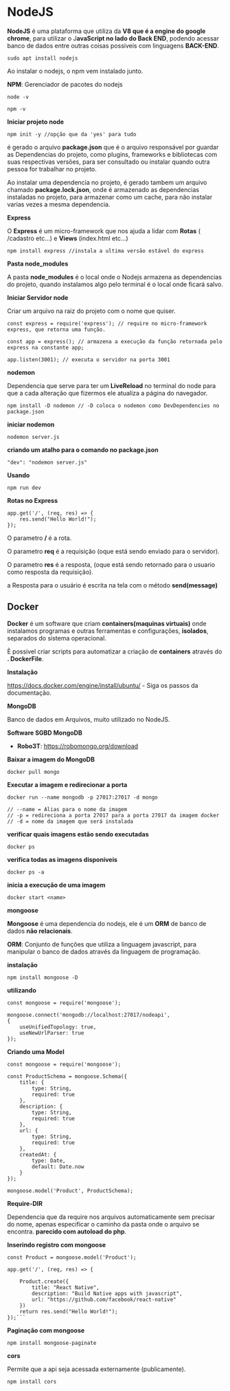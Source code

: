 # NodeJS

**NodeJS** é uma plataforma que utiliza da **V8 que é a engine do google chrome**, para utilizar o J**avaScript no lado do Back END**, podendo acessar banco de dados entre outras coisas possiveis com linguagens **BACK-END**.

``` 
sudo apt install nodejs
```

Ao instalar o nodejs, o npm vem instalado junto.

**NPM**: Gerenciador de pacotes do nodejs

``` 
node -v

npm -v
```

**Iniciar projeto node**

``` 
npm init -y //opção que da 'yes' para tudo
```

é gerado o arquivo **package.json** que é o arquivo responsável por guardar as Dependencias do projeto, como plugins, frameworks e bibliotecas com suas respectivas versões, para ser consultado ou instalar quando outra pessoa for trabalhar no projeto.

Ao instalar uma dependencia no projeto, é gerado tambem um arquivo chamado **package.lock.json**, onde é armazenado as dependencias instaladas no projeto, para armazenar como um cache, para não instalar varias vezes a mesma dependencia. 

**Express**

O **Express** é um micro-framework que nos ajuda a lidar com **Rotas** ( /cadastro etc...) e **Views** (index.html etc...)

``` 
npm install express //instala a ultima versão estável do express
```

**Pasta node_modules**

A pasta **node_modules** é o local onde o Nodejs armazena as dependencias do projeto, quando instalamos algo pelo terminal é o local onde ficará salvo.

**Iniciar Servidor node**

Criar um arquivo na raiz do projeto com o nome que quiser.

``` 
const express = require('express'); // require no micro-framework express, que retorna uma função.

const app = express(); // armazena a execução da função retornada pelo express na constante app;

app.listen(3001); // executa o servidor na porta 3001
```

**nodemon**

Dependencia que serve para ter um **LiveReload** no terminal do node para que a cada alteração que fizermos ele atualiza a página do navegador.

``` 
npm install -D nodemon // -D coloca o nodemon como DevDependencies no package.json
```

**iniciar nodemon**

``` 
nodemon server.js
```

**criando um atalho para o comando no package.json**

``` 
"dev": "nodemon server.js"
```

**Usando**

``` 
npm run dev
```

**Rotas no Express**

``` 
app.get('/', (req, res) => {
    res.send("Hello World!");
});
```

O parametro **/** é a rota.

O parametro **req** é a requisição (oque está sendo enviado para o servidor).

O parametro **res** é a resposta, (oque está sendo retornado para o usuario como resposta da requisição).

a Resposta para o usuário é escrita na tela com o método **send(message)**

## Docker

**Docker** é um software que criam **containers(maquinas virtuais)** onde instalamos programas e outras ferramentas e configurações, **isolados**, separados do sistema operacional.

È possivel criar scripts para automatizar a criação de **containers** através do **. DockerFile**.

**Instalação**

https://docs.docker.com/engine/install/ubuntu/ - Siga os passos da documentação.

**MongoDB**

Banco de dados em Arquivos, muito utilizado no NodeJS.

**Software SGBD MongoDB**

* **Robo3T**: https://robomongo.org/download

**Baixar a imagem do MongoDB**

``` 
docker pull mongo
```

**Executar a imagem e redirecionar a porta**

``` 
docker run --name mongodb -p 27017:27017 -d mongo

// --name = Alias para o nome da imagem
// -p = redireciona a porta 27017 para a porta 27017 da imagem docker
// -d = nome da imagem que será instalada
```

**verificar quais imagens estão sendo executadas**

``` 
docker ps
```

**verifica todas as imagens disponiveis**

``` 
docker ps -a
```

**inicia a execução de uma imagem**

``` 
docker start <name>
```

**mongoose**

**Mongoose** é uma dependencia do nodejs, ele é um **ORM** de banco de dados **não relacionais**.

**ORM**: Conjunto de funções que utiliza a linguagem javascript, para manipular o banco de dados através da linguagem de programação.

**instalação**

``` 
npm install mongoose -D
```

**utilizando**

``` 
const mongoose = require('mongoose');
```

``` 
mongoose.connect('mongodb://localhost:27017/nodeapi', 
{ 
    useUnifiedTopology: true, 
    useNewUrlParser: true 
});

```

**Criando uma Model**

``` 
const mongoose = require('mongoose');

const ProductSchema = mongoose.Schema({
    title: {
        type: String,
        required: true
    },
    description: {
        type: String,
        required: true
    },
    url: {
        type: String,
        required: true
    },
    createdAt: {
        type: Date,
        default: Date.now
    }
});

mongoose.model('Product', ProductSchema);
```

**Require-DIR**

Dependencia que da require nos arquivos automaticamente sem precisar do nome, apenas especificar o caminho da pasta onde o arquivo se encontra. **parecido com autoload do php**.

**Inserindo registro com mongoose**

``` 
const Product = mongoose.model('Product');

app.get('/', (req, res) => {

    Product.create({
        title: "React Native",
        description: "Build Native apps with javascript",
        url: "https://github.com/facebook/react-native"
    })
    return res.send("Hello World!");
});```
``` 

**Paginação com mongoose**

``` 
npm install mongoose-paginate
```

**cors**

Permite que a api seja acessada externamente (publicamente).

``` 
npm install cors
```
